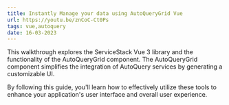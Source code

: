 ```yaml
---
title: Instantly Manage your data using AutoQueryGrid Vue
url: https://youtu.be/znCoC-Ct0Ps
tags: vue,autoquery
date: 16-03-2023
---
```


This walkthrough explores the ServiceStack Vue 3 library and the functionality of the AutoQueryGrid component. The AutoQueryGrid component simplifies the integration of AutoQuery services by generating a customizable UI. 

By following this guide, you'll learn how to effectively utilize these tools to enhance your application's user interface and overall user experience.
